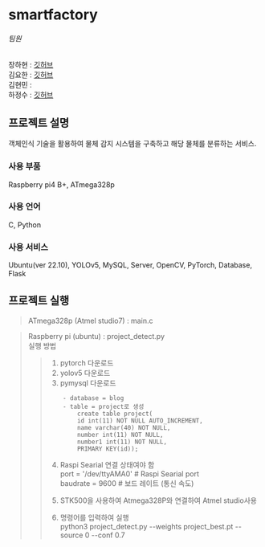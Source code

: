 # smartfactory

###### 팀원
장하현 : [깃허브](https://github.com/ndg5778)  
김요한 : [깃허브](https://github.com/kimyohan12)  
김현민 :   
하정수 : [깃허브](https://github.com/jungsu00)  


## 프로젝트 설명
객체인식 기술을 활용하여 물체 감지 시스템을 구축하고 해당 물체를 분류하는 서비스.

### 사용 부품
Raspberry pi4 B+, ATmega328p

### 사용 언어
C, Python

### 사용 서비스
Ubuntu(ver 22.10), YOLOv5, MySQL, Server, OpenCV, PyTorch, Database, Flask

## 프로젝트 실행
> ATmega328p (Atmel studio7) : main.c  

> Raspberry pi (ubuntu) : project_detect.py  
> 실행 방법  
>   
> > 1. pytorch 다운로드  
> > 2. yolov5 다운로드  
> > 3. pymysql 다운로드  
> > ```  
> > 	- database = blog  
> > 	- table = project로 생성  
> > 		create table project(  
> > 		id int(11) NOT NULL AUTO_INCREMENT,  
> > 		name varchar(40) NOT NULL,  
> > 		number int(11) NOT NULL,  
> > 		number1 int(11) NOT NULL,  
> > 		PRIMARY KEY(id));
> >  ```  
> >		
> > 4. Raspi Searial 연결 상태여야 함  
> > 	port = '/dev/ttyAMA0'   # Raspi Searial port  
> > 	baudrate = 9600         # 보드 레이트 (통신 속도)  
> >   
> > 5. STK500을 사용하여 Atmega328P와 연결하여 Atmel studio사용  
> > 6. 명령어를 입력하여 실행  
> >     python3 project_detect.py --weights project_best.pt --source 0 --conf 0.7